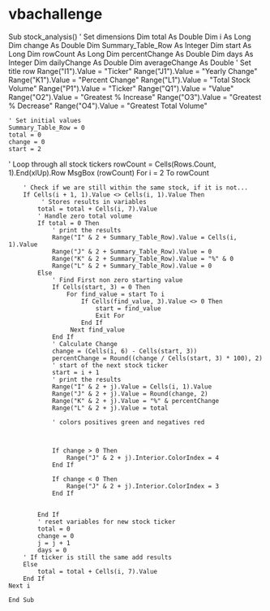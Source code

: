 # vbachallenge


Sub stock_analysis()
   ' Set dimensions
    Dim total As Double
    Dim i As Long
    Dim change As Double
    Dim Summary_Table_Row As Integer
    Dim start As Long
    Dim rowCount As Long
    Dim percentChange As Double
    Dim days As Integer
    Dim dailyChange As Double
    Dim averageChange As Double
    ' Set title row
    Range("I1").Value = "Ticker"
    Range("J1").Value = "Yearly Change"
    Range("K1").Value = "Percent Change"
    Range("L1").Value = "Total Stock Volume"
    Range("P1").Value = "Ticker"
    Range("Q1").Value = "Value"
    Range("O2").Value = "Greatest % Increase"
    Range("O3").Value = "Greatest % Decrease"
    Range("O4").Value = "Greatest Total Volume"
    
    ' Set initial values
    Summary_Table_Row = 0
    total = 0
    change = 0
    start = 2


  ' Loop through all stock tickers
    rowCount = Cells(Rows.Count, 1).End(xlUp).Row
    MsgBox (rowCount)
    For i = 2 To rowCount

        ' Check if we are still within the same stock, if it is not...
        If Cells(i + 1, 1).Value <> Cells(i, 1).Value Then
             ' Stores results in variables
            total = total + Cells(i, 7).Value
            ' Handle zero total volume
            If total = 0 Then
                ' print the results
                Range("I" & 2 + Summary_Table_Row).Value = Cells(i, 1).Value
                Range("J" & 2 + Summary_Table_Row).Value = 0
                Range("K" & 2 + Summary_Table_Row).Value = "%" & 0
                Range("L" & 2 + Summary_Table_Row).Value = 0
            Else
                ' Find First non zero starting value
                If Cells(start, 3) = 0 Then
                    For find_value = start To i
                        If Cells(find_value, 3).Value <> 0 Then
                            start = find_value
                            Exit For
                        End If
                     Next find_value
                End If
                ' Calculate Change
                change = (Cells(i, 6) - Cells(start, 3))
                percentChange = Round((change / Cells(start, 3) * 100), 2)
                ' start of the next stock ticker
                start = i + 1
                ' print the results
                Range("I" & 2 + j).Value = Cells(i, 1).Value
                Range("J" & 2 + j).Value = Round(change, 2)
                Range("K" & 2 + j).Value = "%" & percentChange
                Range("L" & 2 + j).Value = total
                
                ' colors positives green and negatives red
                         
                    
                
                If change > 0 Then
                    Range("J" & 2 + j).Interior.ColorIndex = 4
                End If
                
                If change < 0 Then
                    Range("J" & 2 + j).Interior.ColorIndex = 3
                End If
                
                
            End If
            ' reset variables for new stock ticker
            total = 0
            change = 0
            j = j + 1
            days = 0
        ' If ticker is still the same add results
        Else
            total = total + Cells(i, 7).Value
        End If
    Next i
    
    End Sub

